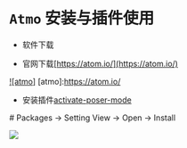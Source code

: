 # `Atmo` 安装与插件使用

* 软件下载

* 官网下载[https://atom.io/](https://atom.io/)<br/>

[![atmo]](https://github.com/htengweb/react-knowledge/blob/master/images/atmo.png)
[atmo]:https://atom.io/

* 安装插件[activate-poser-mode](https://atom.io/packages/activate-power-mode)

\#   Packages -> Setting View -> Open -> Install  <br/>

![](https://github.com/htengweb/react-knowledge/blob/master/images/activateSetting.png)
